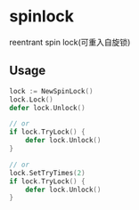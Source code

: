 # spinlock

reentrant spin lock(可重入自旋锁)

## Usage
```go
lock := NewSpinLock()
lock.Lock()
defer lock.Unlock()

// or
if lock.TryLock() {
    defer lock.Unlock()
}

// or
lock.SetTryTimes(2)
if lock.TryLock() {
    defer lock.Unlock()
}
```
